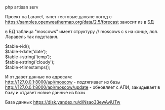 php artisan serv<BR>

Проект на Laravel, тянет тестовые даныне погод с https://samples.openweathermap.org/data/2.5/forecast заносит из в БД<BR>

в БД таблица "moscows" имеет структуру  // moscows с s на конце, лол. Ларавель так подставил.<BR>

$table->id();<BR>
$table->date('date');<BR>
$table->string('temp');<BR>
$table->string('cloudy');<BR>
$table->timestamps();<BR>

И от давет данные по адресам:<BR>
http://127.0.0.1:8000/api/moscow  - подтягивает из базы<BR>
http://127.0.0.1:8000/api/moscow/update - обновляет с АПИ, закидывает в базу и отдавет новые данные из базы<BR>

База данных https://disk.yandex.ru/d/Nsao33ewAviUTw
